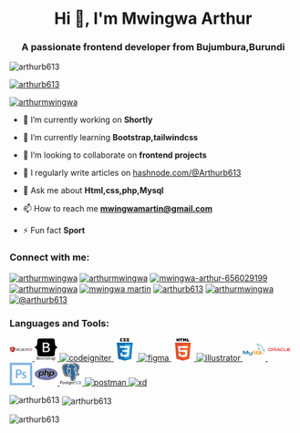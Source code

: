 <h1 align="center">Hi 👋, I'm Mwingwa Arthur</h1>
<h3 align="center">A passionate frontend developer from Bujumbura,Burundi</h3>

<p align="left"> <img src="https://komarev.com/ghpvc/?username=arthurb613&label=Profile%20views&color=0e75b6&style=flat" alt="arthurb613" /> </p>

<p align="left"> <a href="https://github.com/ryo-ma/github-profile-trophy"><img src="https://github-profile-trophy.vercel.app/?username=arthurb613" alt="arthurb613" /></a> </p>

<p align="left"> <a href="https://twitter.com/arthurmwingwa" target="blank"><img src="https://img.shields.io/twitter/follow/arthurmwingwa?logo=twitter&style=for-the-badge" alt="arthurmwingwa" /></a> </p>

- 🔭 I’m currently working on **Shortly**

- 🌱 I’m currently learning **Bootstrap,tailwindcss**

- 👯 I’m looking to collaborate on **frontend projects**

- 📝 I regularly write articles on [hashnode.com/@Arthurb613](hashnode.com/@Arthurb613)

- 💬 Ask me about **Html,css,php,Mysql**

- 📫 How to reach me **mwingwamartin@gmail.com**

- ⚡ Fun fact **Sport**

<h3 align="left">Connect with me:</h3>
<p align="left">
<a href="https://dev.to/arthurmwingwa" target="blank"><img align="center" src="https://raw.githubusercontent.com/rahuldkjain/github-profile-readme-generator/master/src/images/icons/Social/devto.svg" alt="arthurmwingwa" height="30" width="40" /></a>
<a href="https://twitter.com/arthurmwingwa" target="blank"><img align="center" src="https://raw.githubusercontent.com/rahuldkjain/github-profile-readme-generator/master/src/images/icons/Social/twitter.svg" alt="arthurmwingwa" height="30" width="40" /></a>
<a href="https://linkedin.com/in/mwingwa-arthur-656029199" target="blank"><img align="center" src="https://raw.githubusercontent.com/rahuldkjain/github-profile-readme-generator/master/src/images/icons/Social/linked-in-alt.svg" alt="mwingwa-arthur-656029199" height="30" width="40" /></a>
<a href="https://stackoverflow.com/users/arthurmwingwa" target="blank"><img align="center" src="https://raw.githubusercontent.com/rahuldkjain/github-profile-readme-generator/master/src/images/icons/Social/stack-overflow.svg" alt="arthurmwingwa" height="30" width="40" /></a>
<a href="https://fb.com/mwingwa martin" target="blank"><img align="center" src="https://raw.githubusercontent.com/rahuldkjain/github-profile-readme-generator/master/src/images/icons/Social/facebook.svg" alt="mwingwa martin" height="30" width="40" /></a>
<a href="https://instagram.com/arthurb613" target="blank"><img align="center" src="https://raw.githubusercontent.com/rahuldkjain/github-profile-readme-generator/master/src/images/icons/Social/instagram.svg" alt="arthurb613" height="30" width="40" /></a>
<a href="https://www.behance.net/arthurmwingwa" target="blank"><img align="center" src="https://raw.githubusercontent.com/rahuldkjain/github-profile-readme-generator/master/src/images/icons/Social/behance.svg" alt="arthurmwingwa" height="30" width="40" /></a>
<a href="https://hashnode.com/@arthurb613" target="blank"><img align="center" src="https://raw.githubusercontent.com/rahuldkjain/github-profile-readme-generator/master/src/images/icons/Social/hashnode.svg" alt="@arthurb613" height="30" width="40" /></a>
</p>

<h3 align="left">Languages and Tools:</h3>
<p align="left"> <a href="https://angular.io" target="_blank" rel="noreferrer"> <img src="https://raw.githubusercontent.com/devicons/devicon/master/icons/angularjs/angularjs-original-wordmark.svg" alt="angularjs" width="40" height="40"/> </a> <a href="https://getbootstrap.com" target="_blank" rel="noreferrer"> <img src="https://raw.githubusercontent.com/devicons/devicon/master/icons/bootstrap/bootstrap-plain-wordmark.svg" alt="bootstrap" width="40" height="40"/> </a> <a href="https://codeigniter.com" target="_blank" rel="noreferrer"> <img src="https://cdn.worldvectorlogo.com/logos/codeigniter.svg" alt="codeigniter" width="40" height="40"/> </a> <a href="https://www.w3schools.com/css/" target="_blank" rel="noreferrer"> <img src="https://raw.githubusercontent.com/devicons/devicon/master/icons/css3/css3-original-wordmark.svg" alt="css3" width="40" height="40"/> </a> <a href="https://www.figma.com/" target="_blank" rel="noreferrer"> <img src="https://www.vectorlogo.zone/logos/figma/figma-icon.svg" alt="figma" width="40" height="40"/> </a> <a href="https://www.w3.org/html/" target="_blank" rel="noreferrer"> <img src="https://raw.githubusercontent.com/devicons/devicon/master/icons/html5/html5-original-wordmark.svg" alt="html5" width="40" height="40"/> </a> <a href="https://www.adobe.com/in/products/illustrator.html" target="_blank" rel="noreferrer"> <img src="https://www.vectorlogo.zone/logos/adobe_illustrator/adobe_illustrator-icon.svg" alt="illustrator" width="40" height="40"/> </a> <a href="https://www.mysql.com/" target="_blank" rel="noreferrer"> <img src="https://raw.githubusercontent.com/devicons/devicon/master/icons/mysql/mysql-original-wordmark.svg" alt="mysql" width="40" height="40"/> </a> <a href="https://www.oracle.com/" target="_blank" rel="noreferrer"> <img src="https://raw.githubusercontent.com/devicons/devicon/master/icons/oracle/oracle-original.svg" alt="oracle" width="40" height="40"/> </a> <a href="https://www.photoshop.com/en" target="_blank" rel="noreferrer"> <img src="https://raw.githubusercontent.com/devicons/devicon/master/icons/photoshop/photoshop-line.svg" alt="photoshop" width="40" height="40"/> </a> <a href="https://www.php.net" target="_blank" rel="noreferrer"> <img src="https://raw.githubusercontent.com/devicons/devicon/master/icons/php/php-original.svg" alt="php" width="40" height="40"/> </a> <a href="https://www.postgresql.org" target="_blank" rel="noreferrer"> <img src="https://raw.githubusercontent.com/devicons/devicon/master/icons/postgresql/postgresql-original-wordmark.svg" alt="postgresql" width="40" height="40"/> </a> <a href="https://postman.com" target="_blank" rel="noreferrer"> <img src="https://www.vectorlogo.zone/logos/getpostman/getpostman-icon.svg" alt="postman" width="40" height="40"/> </a> <a href="https://www.adobe.com/products/xd.html" target="_blank" rel="noreferrer"> <img src="https://cdn.worldvectorlogo.com/logos/adobe-xd.svg" alt="xd" width="40" height="40"/> </a> </p>

<p><img align="left" src="https://github-readme-stats.vercel.app/api/top-langs?username=arthurb613&show_icons=true&locale=en&layout=compact" alt="arthurb613" /></p>

<p>&nbsp;<img align="center" src="https://github-readme-stats.vercel.app/api?username=arthurb613&show_icons=true&locale=en" alt="arthurb613" /></p>

<p><img align="center" src="https://github-readme-streak-stats.herokuapp.com/?user=arthurb613&" alt="arthurb613" /></p>

